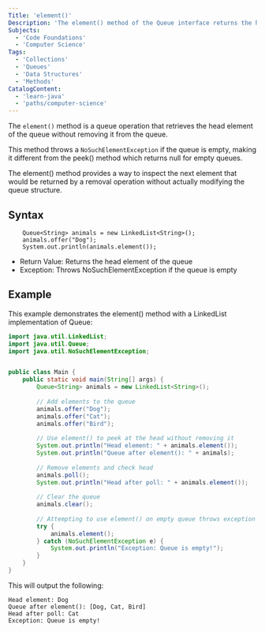 ```yaml
---
Title: 'element()'
Description: 'The element() method of the Queue interface returns the head of the queue without removing it.'
Subjects:
  - 'Code Foundations'
  - 'Computer Science'
Tags:
  - 'Collections'
  - 'Queues'
  - 'Data Structures'
  - 'Methods'
CatalogContent:
  - 'learn-java'
  - 'paths/computer-science'
---
```



The `element()` method is a queue operation that retrieves the head element of the queue without removing it from the queue.

This method throws a `NoSuchElementException` if the queue is empty, making it different from the peek() method which returns null for empty queues.

The element() method provides a way to inspect the next element that would be returned by a removal operation without actually modifying the queue structure.

## Syntax

```pseudo
    Queue<String> animals = new LinkedList<String>();
    animals.offer("Dog");
    System.out.println(animals.element());
```

- Return Value: Returns the head element of the queue
- Exception: Throws NoSuchElementException if the queue is empty

## Example
This example demonstrates the element() method with a LinkedList implementation of Queue:

```java
import java.util.LinkedList;
import java.util.Queue;
import java.util.NoSuchElementException;


public class Main {
    public static void main(String[] args) {
        Queue<String> animals = new LinkedList<String>();
        
        // Add elements to the queue
        animals.offer("Dog");
        animals.offer("Cat");
        animals.offer("Bird");
        
        // Use element() to peek at the head without removing it
        System.out.println("Head element: " + animals.element());
        System.out.println("Queue after element(): " + animals);
        
        // Remove elements and check head
        animals.poll();
        System.out.println("Head after poll: " + animals.element());
        
        // Clear the queue
        animals.clear();
        
        // Attempting to use element() on empty queue throws exception
        try {
            animals.element();
        } catch (NoSuchElementException e) {
            System.out.println("Exception: Queue is empty!");
        }
    }
}
```
This will output the following:

```shell
Head element: Dog
Queue after element(): [Dog, Cat, Bird]
Head after poll: Cat
Exception: Queue is empty!
```
